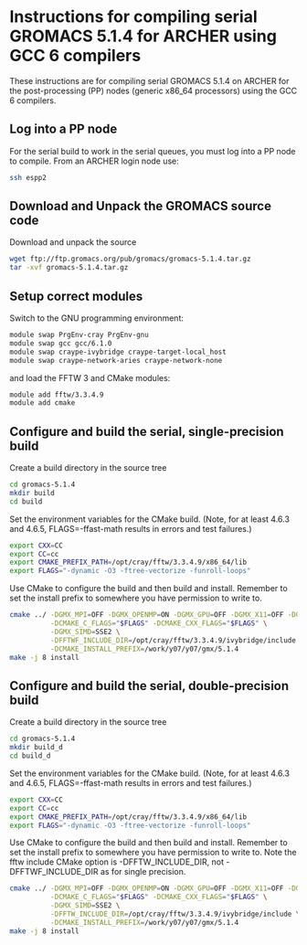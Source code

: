 Instructions for compiling serial GROMACS 5.1.4 for ARCHER using GCC 6 compilers
================================================================================

These instructions are for compiling serial GROMACS 5.1.4 on ARCHER for the post-processing (PP)
nodes (generic x86_64 processors) using the GCC 6 compilers.

Log into a PP node
------------------

For the serial build to work in the serial queues, you must log into a PP node to compile.
From an ARCHER login node use:

```bash
ssh espp2
```

Download and Unpack the GROMACS source code
-------------------------------------------

Download and unpack the source

```bash
wget ftp://ftp.gromacs.org/pub/gromacs/gromacs-5.1.4.tar.gz
tar -xvf gromacs-5.1.4.tar.gz
```

Setup correct modules
---------------------

Switch to the GNU programming environment:

```bash
module swap PrgEnv-cray PrgEnv-gnu
module swap gcc gcc/6.1.0
module swap craype-ivybridge craype-target-local_host
module swap craype-network-aries craype-network-none
```

and load the FFTW 3 and CMake modules:

```bash
module add fftw/3.3.4.9
module add cmake
```

Configure and build the serial, single-precision build
------------------------------------------------------

Create a build directory in the source tree

```bash
cd gromacs-5.1.4
mkdir build
cd build
```

Set the environment variables for the CMake build. (Note, for at least
4.6.3 and 4.6.5, FLAGS=-ffast-math results in errors and test failures.)

```bash
export CXX=CC
export CC=cc
export CMAKE_PREFIX_PATH=/opt/cray/fftw/3.3.4.9/x86_64/lib
export FLAGS="-dynamic -O3 -ftree-vectorize -funroll-loops"
```

Use CMake to configure the build and then build and install. Remember to set the install 
prefix to somewhere you have permission to write to.

```bash
cmake ../ -DGMX_MPI=OFF -DGMX_OPENMP=ON -DGMX_GPU=OFF -DGMX_X11=OFF -DGMX_DOUBLE=OFF \
          -DCMAKE_C_FLAGS="$FLAGS" -DCMAKE_CXX_FLAGS="$FLAGS" \
          -DGMX_SIMD=SSE2 \
          -DFFTWF_INCLUDE_DIR=/opt/cray/fftw/3.3.4.9/ivybridge/include \
          -DCMAKE_INSTALL_PREFIX=/work/y07/y07/gmx/5.1.4
make -j 8 install
```

Configure and build the serial, double-precision build
------------------------------------------------------

Create a build directory in the source tree

```bash
cd gromacs-5.1.4
mkdir build_d
cd build_d
```

Set the environment variables for the CMake build. (Note, for at least
4.6.3 and 4.6.5, FLAGS=-ffast-math results in errors and test failures.)

```bash
export CXX=CC
export CC=cc
export CMAKE_PREFIX_PATH=/opt/cray/fftw/3.3.4.9/x86_64/lib
export FLAGS="-dynamic -O3 -ftree-vectorize -funroll-loops"
```

Use CMake to configure the build and then build and install. Remember to set the install 
prefix to somewhere you have permission to write to. Note the fftw include CMake option
is -DFFTW_INCLUDE_DIR, not -DFFTWF_INCLUDE_DIR as for single precision.

```bash
cmake ../ -DGMX_MPI=OFF -DGMX_OPENMP=ON -DGMX_GPU=OFF -DGMX_X11=OFF -DGMX_DOUBLE=ON \
          -DCMAKE_C_FLAGS="$FLAGS" -DCMAKE_CXX_FLAGS="$FLAGS" \
          -DGMX_SIMD=SSE2 \
          -DFFTW_INCLUDE_DIR=/opt/cray/fftw/3.3.4.9/ivybridge/include \
          -DCMAKE_INSTALL_PREFIX=/work/y07/y07/gmx/5.1.4
make -j 8 install
```

